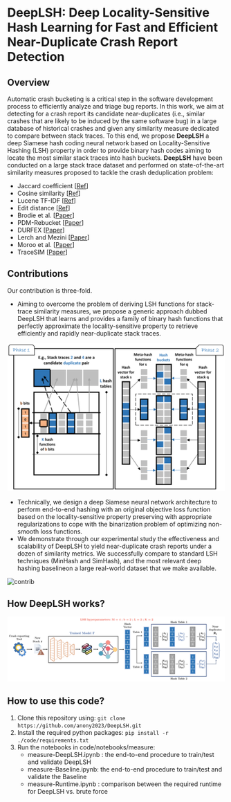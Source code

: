 # DeepLSH: Deep Locality-Sensitive Hash Learning for Fast and Efficient Near-Duplicate Crash Report Detection

## Overview
Automatic crash bucketing is a critical step in the software development process to efficiently analyze and triage bug reports. In this work, we aim at detecting for a crash report its candidate near-duplicates (i.e., similar crashes that are likely to be induced by the same software bug) in a large database of historical crashes and given any similarity measure dedicated to compare between stack traces. To this end, we propose **DeepLSH** a deep Siamese hash coding neural network based on Locality-Sensitive Hashing (LSH) property in order to provide binary hash codes aiming to locate the most similar stack traces into hash buckets. **DeepLSH** have been conducted on a large stack trace dataset and performed on state-of-the-art similarity measures proposed to tackle the crash deduplication problem:
- Jaccard coefficient [[Ref](https://en.wikipedia.org/wiki/Jaccard_index)]
- Cosine similarity [[Ref](https://en.wikipedia.org/wiki/Sine_and_cosine)]
- Lucene TF-IDF [[Ref](https://lucene.apache.org/core/7_6_0/core/org/apache/lucene/search/similarities/TFIDFSimilarity.html)]
- Edit distance [[Ref](https://en.wikipedia.org/wiki/Edit_distance)]
- Brodie et al. [[Paper](https://www.cs.drexel.edu/~spiros/teaching/CS576/papers/Brodie_ICAC05.pdf)]
- PDM-Rebucket [[Paper](https://www.researchgate.net/publication/254041628_ReBucket_A_method_for_clustering_duplicate_crash_reports_based_on_call_stack_similarity)]
- DURFEX [[Paper](https://users.encs.concordia.ca/~abdelw/papers/QRS17-Durfex.pdf)]
- Lerch and Mezini [[Paper](https://files.inria.fr/sachaproject/htdocs//lerch2013.pdf)]
- Moroo et al. [[Paper](http://ksiresearch.org/seke/seke17paper/seke17paper_135.pdf)]
- TraceSIM [[Paper](https://arxiv.org/pdf/2009.12590.pdf)]

## Contributions

Our contribution is three-fold. 
- Aiming to overcome the problem of deriving LSH functions for stack-trace similarity measures, we propose a generic approach dubbed DeepLSH that learns and provides a family of binary hash functions that perfectly approximate the locality-sensitive property to retrieve efficiently and rapidly near-duplicate stack traces. 

![lsh](code/Images/lshPhases.png)

- Technically, we design a deep Siamese neural network architecture to perform end-to-end hashing with an original objective loss function based on the locality-sensitive property preserving with appropriate regularizations to cope with the binarization problem of optimizing non-smooth loss functions. 
- We demonstrate through our experimental study the effectiveness and scalability of DeepLSH to yield near-duplicate crash reports under a dozen of similarity metrics. We successfully compare to standard LSH techniques (MinHash and SimHash), and the most relevant deep hashing baselineon a large real-world dataset that we make available.

![contrib](code/Images/Images-paper/DeepLSH%20model.png)


## How DeepLSH works? 

![test](code/Images/Images-paper/Test-Phase.png)

## How to use this code?
1. Clone this repository using: ```git clone https://github.com/anony2023/DeepLSH.git ```
2. Install the required python packages: ```pip install -r ./code/requirements.txt ```
3. Run the notebooks in code/notebooks/measure:
    * measure-DeepLSH.ipynb : the end-to-end procedure to train/test and validate DeepLSH
    * measure-Baseline.ipynb: the end-to-end procedure to train/test and validate the Baseline
    * measure-Runtime.ipynb : comparison between the required runtime for DeepLSH vs. brute force

